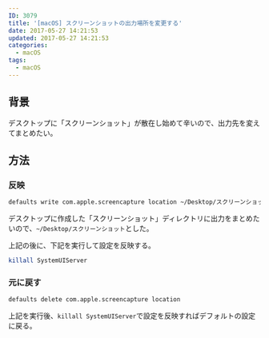 ```yaml
---
ID: 3079
title: '[macOS] スクリーンショットの出力場所を変更する'
date: 2017-05-27 14:21:53
updated: 2017-05-27 14:21:53
categories:
  - macOS
tags:
  - macOS
---
```


## 背景

デスクトップに「スクリーンショット」が散在し始めて辛いので、出力先を変えてまとめたい。

## 方法

### 反映

```bash
defaults write com.apple.screencapture location ~/Desktop/スクリーンショット
```

デスクトップに作成した「スクリーンショット」ディレクトリに出力をまとめたいので、`~/Desktop/スクリーンショット`とした。

上記の後に、下記を実行して設定を反映する。

```bash
killall SystemUIServer
```

### 元に戻す

```bash
defaults delete com.apple.screencapture location
```

上記を実行後、`killall SystemUIServer`で設定を反映すればデフォルトの設定に戻る。
